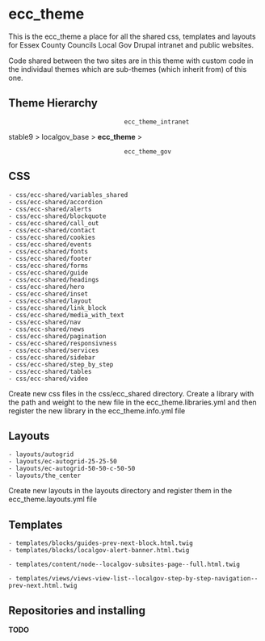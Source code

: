 # ecc_theme

This is the ecc_theme a place for all the shared css, templates and layouts for Essex County Councils Local Gov Drupal intranet and public websites.

Code shared between the two sites are in this theme with custom code in the individaul themes which are sub-themes (which inherit from) of this one.

## Theme Hierarchy

                                    ecc_theme_intranet
stable9 > localgov_base > **ecc_theme** >

                                    ecc_theme_gov

## CSS

    - css/ecc-shared/variables_shared
    - css/ecc-shared/accordion
    - css/ecc-shared/alerts
    - css/ecc-shared/blockquote
    - css/ecc-shared/call_out
    - css/ecc-shared/contact
    - css/ecc-shared/cookies
    - css/ecc-shared/events
    - css/ecc-shared/fonts
    - css/ecc-shared/footer
    - css/ecc-shared/forms
    - css/ecc-shared/guide
    - css/ecc-shared/headings
    - css/ecc-shared/hero
    - css/ecc-shared/inset
    - css/ecc-shared/layout
    - css/ecc-shared/link_block
    - css/ecc-shared/media_with_text
    - css/ecc-shared/nav
    - css/ecc-shared/news
    - css/ecc-shared/pagination
    - css/ecc-shared/responsivness
    - css/ecc-shared/services
    - css/ecc-shared/sidebar
    - css/ecc-shared/step_by_step
    - css/ecc-shared/tables
    - css/ecc-shared/video

Create new css files in the css/ecc_shared directory. Create a library with the path and weight to the new file in the ecc_theme.libraries.yml and then register the new library in the ecc_theme.info.yml file

## Layouts

    - layouts/autogrid
    - layouts/ec-autogrid-25-25-50
    - layouts/ec-autogrid-50-50-c-50-50
    - layouts/the_center

Create new layouts in the layouts directory and register them in the ecc_theme.layouts.yml file

## Templates

    - templates/blocks/guides-prev-next-block.html.twig
    - templates/blocks/localgov-alert-banner.html.twig

    - templates/content/node--localgov-subsites-page--full.html.twig

    - templates/views/views-view-list--localgov-step-by-step-navigation--prev-next.html.twig

## Repositories and installing

**TODO**
